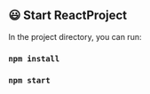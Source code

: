 ## 😃 Start ReactProject

In the project directory, you can run:

### `npm install`
### `npm start`

